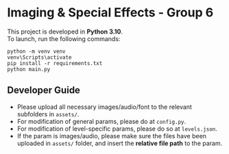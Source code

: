 # Imaging & Special Effects - Group 6
This project is developed in **Python 3.10**.  
To launch, run the following commands:
```
python -m venv venv
venv\Scripts\activate
pip install -r requirements.txt
python main.py
```

## Developer Guide
- Please upload all necessary images/audio/font to the relevant subfolders in `assets/`.  
- For modification of general params, please do at `config.py`.  
- For modification of level-specific params, please do so at `levels.json`.   
- If the param is images/audio, please make sure the files have been uploaded in `assets/` folder, and insert the **relative file path** to the param.  